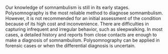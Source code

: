 Our knowledge of somnambulism is still in its early stages. Polysomnography is the most reliable method to diagnose somnambulism. However, it is not recommended for an initial assessment of the condition because of its high cost and inconvenience. There are difficulties in capturing infrequent and irregular behavior, such as sleepwalking. In most cases, a detailed history and reports from close contacts are enough to make a diagnosis of somnambulism. Polysomnography can be applied in forensic cases or when the differential diagnosis is uncertain.
